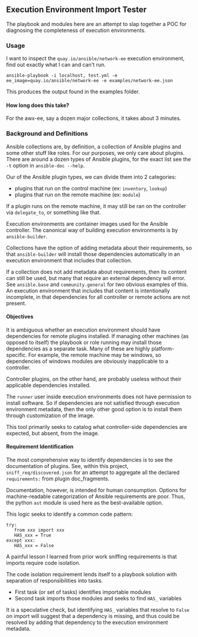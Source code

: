 ## Execution Environment Import Tester

The playbook and modules here are an attempt to slap together a POC for
diagnosing the completeness of execution environments.

### Usage

I want to inspect the `quay.io/ansible/network-ee` execution environment,
find out exactly what I can and can't run.

```
ansible-playbook -i localhost, test.yml -e ee_image=quay.io/ansible/network-ee -e examples/network-ee.json
```

This produces the output found in the examples folder.

#### How long does this take?

For the awx-ee, say a dozen major collections, it takes about 3 minutes.

### Background and Definitions

Ansible collections are, by definition, a collection of Ansible plugins
and some other stuff like roles.
For our purposes, we only care about plugins.
There are around a dozen types of Ansible plugins, for the exact list
see the `-t` option in `ansible-doc --help`.

Our of the Ansible plugin types, we can divide them into 2 categories:

 - plugins that run on the control machine (ex: `inventory`, `lookup`)
 - plugins that run on the remote machine (ex: `module`)

If a plugin runs on the remote machine, it may still be ran on the controller
via `delegate_to`, or something like that.

Execution environments are container images used for the Ansible controller.
The canonical way of building execution environments is by `ansible-builder`.

Collections have the option of adding metadata about their requirements,
so that `ansible-builder` will install those dependencies automatically
in an execution environment that includes that collection.

If a collection does not add metadata about requirements, then its content
can still be used, but many that require an external dependency will error.
See `ansible.base` and `community.general` for two obvious examples of this.
An execution environment that includes that content is intentionally incomplete,
in that dependencies for all controller or remote actions are not present.

#### Objectives

It is ambiguous whether an execution environment should have dependencies for
remote plugins installed. If managing other machines (as opposed to itself)
the playbook or role running may install those dependencies as a separate task.
Many of these are highly platform-specific. For example, the remote machine
may be windows, so dependencies of windows modules are obviously inapplicable
to a controller.

Controller plugins, on the other hand, are probably useless without their
applicable dependencies installed.

The `runner` user inside execution environments does not have permission to
install software. So if dependencies are not satisfied through
execution environment metadata, then the only other good option is to
install them through customization of the image.

This tool primarily seeks to catalog what controller-side dependencies
are expected, but absent, from the image.

#### Requirement Identification

The most comprehensive way to identify dependencies is to see the documentation
of plugins. See, within this project, `sniff_req/discovered.json` for an
attempt to aggregate all the declared `requirements:` from plugin doc_fragments.

Documentation, however, is intended for human consumption. Options for
machine-readable categorization of Ansible requirements are poor.
Thus, the python `ast` module is used here as the best-available option.

This logic seeks to identify a common code pattern:

```
try:
   from xxx import xxx
   HAS_xxx = True
except xxx:
   HAS_xxx = False
```

A painful lesson I learned from prior work sniffing requirements is that
imports require code isolation.

The code isolation requirement lends itself to a playbook solution with
separation of responsibilities into tasks.

 - First task (or set of tasks) identifies importable modules
 - Second task imports those modules and seeks to find `HAS_` variables

It is a speculative check, but identifying `HAS_` variables that resolve
to `False` on import will suggest that a dependency is missing, and thus
could be resolved by adding that dependency to the execution environment
metadata.

